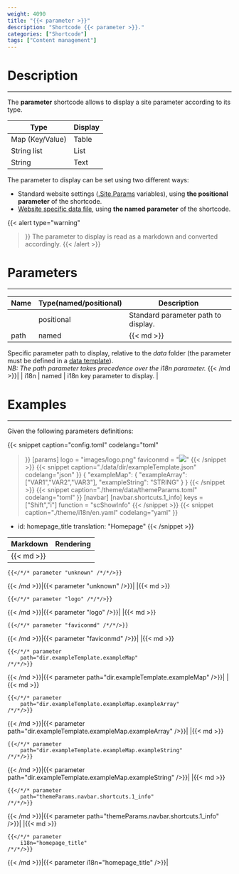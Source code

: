```yaml
---
weight: 4090
title: "{{< parameter >}}"
description: "Shortcode {{< parameter >}}."
categories: ["Shortcode"]
tags: ["Content management"]
---
```


# Description
---

The **parameter** shortcode allows to display a site parameter according to its type.

| Type | Display |
| ---- | ------- |
| Map (Key/Value) | Table |
| String list | List |
| String | Text |

The parameter to display can be set using two different ways:
* Standard website settings ([.Site.Params](https://gohugo.io/variables/site/#the-siteparams-variable) variables), using **the positional parameter** of the shortcode.
* [Website specific data file](https://gohugo.io/templates/data-templates/), using **the named parameter** of the shortcode.

{{< alert
    type="warning"
>}}
The parameter to display is read as a markdown and converted accordingly.
{{< /alert >}}

# Parameters
---

| Name | Type(named/positional) | Description |
| ---- | ---------------------- | ----------- |
| | positional | Standard parameter path to display. |
| path | named |{{< md >}}
Specific parameter path to display, relative to the *data* folder (the parameter must be defined in a [data template](https://gohugo.io/templates/data-templates/)).  
*NB: The path parameter takes precedence over the i18n parameter.*
{{< /md >}}|
| i18n | named | i18n key parameter to display. |

# Examples
---

Given the following parameters definitions:

{{< snippet
    caption="config.toml"
    codelang="toml"
>}}
[params]
  logo      = "images/logo.png"
  faviconmd = "![](images/favicon.png)"
{{< /snippet >}}
{{< snippet
    caption="./data/dir/exampleTemplate.json"
    codelang="json"
>}}
{
  "exampleMap": {
    "exampleArray": ["VAR1","VAR2","VAR3"],
    "exampleString": "STRING"
  }
}
{{< /snippet >}}
{{< snippet
    caption="./theme/data/themeParams.toml"
    codelang="toml"
>}}
[navbar]
  [navbar.shortcuts.1_info]
    keys = ["Shift","i"]
    function = "scShowInfo"
{{< /snippet >}}
{{< snippet
    caption="./theme/i18n/en.yaml"
    codelang="yaml"
>}}
- id: homepage_title
  translation: "Homepage"
{{< /snippet >}}

| Markdown | Rendering |
| -------- | --------- |
|{{< md >}}
```
{{</*/* parameter "unknown" /*/*/>}}
```
{{< /md >}}|{{< parameter "unknown" />}}|
|{{< md >}}
```
{{</*/* parameter "logo" /*/*/>}}
```
{{< /md >}}|{{< parameter "logo" />}}|
|{{< md >}}
```
{{</*/* parameter "faviconmd" /*/*/>}}
```
{{< /md >}}|{{< parameter "faviconmd" />}}|
|{{< md >}}
```
{{</*/* parameter
    path="dir.exampleTemplate.exampleMap"
/*/*/>}}
```
{{< /md >}}|{{< parameter
    path="dir.exampleTemplate.exampleMap"
/>}}|
|{{< md >}}
```
{{</*/* parameter
    path="dir.exampleTemplate.exampleMap.exampleArray"
/*/*/>}}
```
{{< /md >}}|{{< parameter
    path="dir.exampleTemplate.exampleMap.exampleArray"
/>}}|
|{{< md >}}
```
{{</*/* parameter
    path="dir.exampleTemplate.exampleMap.exampleString"
/*/*/>}}
```
{{< /md >}}|{{< parameter
    path="dir.exampleTemplate.exampleMap.exampleString"
/>}}|
|{{< md >}}
```
{{</*/* parameter
    path="themeParams.navbar.shortcuts.1_info"
/*/*/>}}
```
{{< /md >}}|{{< parameter
    path="themeParams.navbar.shortcuts.1_info"
/>}}|
|{{< md >}}
```
{{</*/* parameter
    i18n="homepage_title"
/*/*/>}}
```
{{< /md >}}|{{< parameter
    i18n="homepage_title"
/>}}|
